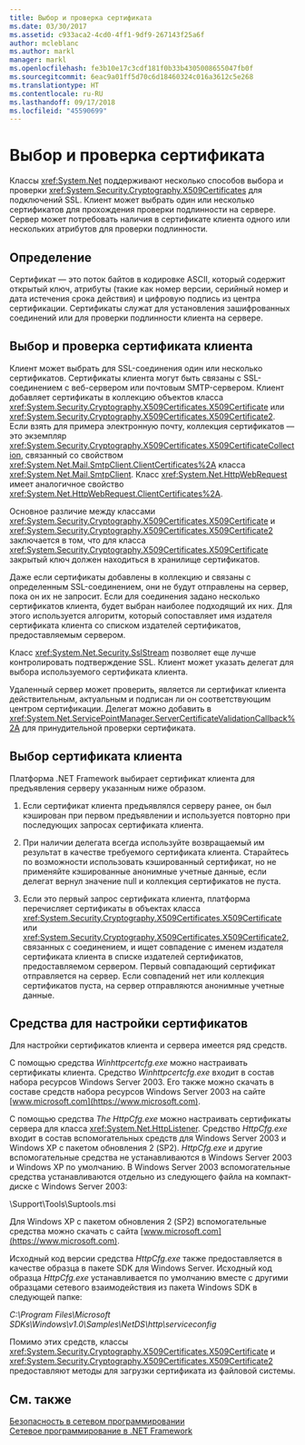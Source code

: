 ```yaml
---
title: Выбор и проверка сертификата
ms.date: 03/30/2017
ms.assetid: c933aca2-4cd0-4ff1-9df9-267143f25a6f
author: mcleblanc
ms.author: markl
manager: markl
ms.openlocfilehash: fe3b10e17c3cdf181f0b33b4305008655047fb0f
ms.sourcegitcommit: 6eac9a01ff5d70c6d18460324c016a3612c5e268
ms.translationtype: HT
ms.contentlocale: ru-RU
ms.lasthandoff: 09/17/2018
ms.locfileid: "45590699"
---
```

# <a name="certificate-selection-and-validation"></a>Выбор и проверка сертификата
Классы <xref:System.Net> поддерживают несколько способов выбора и проверки <xref:System.Security.Cryptography.X509Certificates> для подключений SSL. Клиент может выбрать один или несколько сертификатов для прохождения проверки подлинности на сервере. Сервер может потребовать наличия в сертификате клиента одного или нескольких атрибутов для проверки подлинности.  
  
## <a name="definition"></a>Определение  
 Сертификат — это поток байтов в кодировке ASCII, который содержит открытый ключ, атрибуты (такие как номер версии, серийный номер и дата истечения срока действия) и цифровую подпись из центра сертификации. Сертификаты служат для установления зашифрованных соединений или для проверки подлинности клиента на сервере.  
  
## <a name="client-certificate-selection-and-validation"></a>Выбор и проверка сертификата клиента  
 Клиент может выбрать для SSL-соединения один или несколько сертификатов. Сертификаты клиента могут быть связаны с SSL-соединением с веб-сервером или почтовым SMTP-сервером. Клиент добавляет сертификаты в коллекцию объектов класса <xref:System.Security.Cryptography.X509Certificates.X509Certificate> или <xref:System.Security.Cryptography.X509Certificates.X509Certificate2>. Если взять для примера электронную почту, коллекция сертификатов — это экземпляр <xref:System.Security.Cryptography.X509Certificates.X509CertificateCollection>, связанный со свойством <xref:System.Net.Mail.SmtpClient.ClientCertificates%2A> класса <xref:System.Net.Mail.SmtpClient>. Класс <xref:System.Net.HttpWebRequest> имеет аналогичное свойство <xref:System.Net.HttpWebRequest.ClientCertificates%2A>.  
  
 Основное различие между классами <xref:System.Security.Cryptography.X509Certificates.X509Certificate> и <xref:System.Security.Cryptography.X509Certificates.X509Certificate2> заключается в том, что для класса <xref:System.Security.Cryptography.X509Certificates.X509Certificate> закрытый ключ должен находиться в хранилище сертификатов.  
  
 Даже если сертификаты добавлены в коллекцию и связаны с определенным SSL-соединением, они не будут отправлены на сервер, пока он их не запросит. Если для соединения задано несколько сертификатов клиента, будет выбран наиболее подходящий их них. Для этого используется алгоритм, который сопоставляет имя издателя сертификата клиента со списком издателей сертификатов, предоставляемым сервером.  
  
 Класс <xref:System.Net.Security.SslStream> позволяет еще лучше контролировать подтверждение SSL. Клиент может указать делегат для выбора используемого сертификата клиента.  
  
 Удаленный сервер может проверить, является ли сертификат клиента действительным, актуальным и подписан ли он соответствующим центром сертификации. Делегат можно добавить в <xref:System.Net.ServicePointManager.ServerCertificateValidationCallback%2A> для принудительной проверки сертификата.  
  
## <a name="client-certificate-selection"></a>Выбор сертификата клиента  
 Платформа .NET Framework выбирает сертификат клиента для предъявления серверу указанным ниже образом.  
  
1.  Если сертификат клиента предъявлялся серверу ранее, он был кэширован при первом предъявлении и используется повторно при последующих запросах сертификата клиента.  
  
2.  При наличии делегата всегда используйте возвращаемый им результат в качестве требуемого сертификата клиента. Старайтесь по возможности использовать кэшированный сертификат, но не применяйте кэшированные анонимные учетные данные, если делегат вернул значение null и коллекция сертификатов не пуста.  
  
3.  Если это первый запрос сертификата клиента, платформа перечисляет сертификаты в объектах класса <xref:System.Security.Cryptography.X509Certificates.X509Certificate> или <xref:System.Security.Cryptography.X509Certificates.X509Certificate2>, связанных с соединением, и ищет совпадение с именем издателя сертификата клиента в списке издателей сертификатов, предоставляемом сервером. Первый совпадающий сертификат отправляется на сервер. Если совпадений нет или коллекция сертификатов пуста, на сервер отправляются анонимные учетные данные.  
  
## <a name="tools-for-certificate-configuration"></a>Средства для настройки сертификатов  
 Для настройки сертификатов клиента и сервера имеется ряд средств.  
  
 С помощью средства *Winhttpcertcfg.exe* можно настраивать сертификаты клиента. Средство *Winhttpcertcfg.exe* входит в состав набора ресурсов Windows Server 2003. Его также можно скачать в составе средств набора ресурсов Windows Server 2003 на сайте [www.microsoft.com](https://www.microsoft.com).  
  
С помощью средства *The HttpCfg.exe* можно настраивать сертификаты сервера для класса <xref:System.Net.HttpListener>. Средство *HttpCfg.exe* входит в состав вспомогательных средств для Windows Server 2003 и Windows XP с пакетом обновления 2 (SP2). *HttpCfg.exe* и другие вспомогательные средства не устанавливаются в Windows Server 2003 и Windows XP по умолчанию. В Windows Server 2003 вспомогательные средства устанавливаются отдельно из следующего файла на компакт-диске с Windows Server 2003:  
  
 \Support\Tools\Suptools.msi  
  
 Для Windows XP с пакетом обновления 2 (SP2) вспомогательные средства можно скачать с сайта [www.microsoft.com](https://www.microsoft.com).  
  
 Исходный код версии средства *HttpCfg.exe* также предоставляется в качестве образца в пакете SDK для Windows Server. Исходный код образца *HttpCfg.exe* устанавливается по умолчанию вместе с другими образцами сетевого взаимодействия из пакета Windows SDK в следующей папке:  
  
 *C:\Program Files\Microsoft SDKs\Windows\v1.0\Samples\NetDS\http\serviceconfig*  
  
 Помимо этих средств, классы <xref:System.Security.Cryptography.X509Certificates.X509Certificate> и <xref:System.Security.Cryptography.X509Certificates.X509Certificate2> предоставляют методы для загрузки сертификата из файловой системы.  
  
## <a name="see-also"></a>См. также  
 [Безопасность в сетевом программировании](../../../docs/framework/network-programming/security-in-network-programming.md)  
 [Сетевое программирование в .NET Framework](../../../docs/framework/network-programming/index.md)
